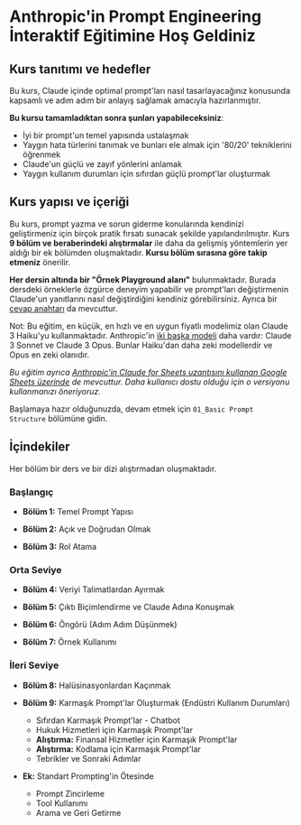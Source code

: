 # Anthropic'in Prompt Engineering İnteraktif Eğitimine Hoş Geldiniz

## Kurs tanıtımı ve hedefler

Bu kurs, Claude içinde optimal prompt'ları nasıl tasarlayacağınız konusunda kapsamlı ve adım adım bir anlayış sağlamak amacıyla hazırlanmıştır.

**Bu kursu tamamladıktan sonra şunları yapabileceksiniz**:
- İyi bir prompt'un temel yapısında ustalaşmak
- Yaygın hata türlerini tanımak ve bunları ele almak için '80/20' tekniklerini öğrenmek
- Claude'un güçlü ve zayıf yönlerini anlamak
- Yaygın kullanım durumları için sıfırdan güçlü prompt'lar oluşturmak

## Kurs yapısı ve içeriği

Bu kurs, prompt yazma ve sorun giderme konularında kendinizi geliştirmeniz için birçok pratik fırsatı sunacak şekilde yapılandırılmıştır. Kurs **9 bölüm ve beraberindeki alıştırmalar** ile daha da gelişmiş yöntemlerin yer aldığı bir ek bölümden oluşmaktadır. **Kursu bölüm sırasına göre takip etmeniz** önerilir.

**Her dersin altında bir "Örnek Playground alanı"** bulunmaktadır. Burada dersdeki örneklerle özgürce deneyim yapabilir ve prompt'ları değiştirmenin Claude'un yanıtlarını nasıl değiştirdiğini kendiniz görebilirsiniz. Ayrıca bir [cevap anahtarı](https://docs.google.com/spreadsheets/d/1jIxjzUWG-6xBVIa2ay6yDpLyeuOh_hR_ZB75a47KX_E/edit?usp=sharing) da mevcuttur.

Not: Bu eğitim, en küçük, en hızlı ve en uygun fiyatlı modelimiz olan Claude 3 Haiku'yu kullanmaktadır. Anthropic'in [iki başka modeli](https://docs.anthropic.com/claude/docs/models-overview) daha vardır: Claude 3 Sonnet ve Claude 3 Opus. Bunlar Haiku'dan daha zeki modellerdir ve Opus en zeki olanıdır.

*Bu eğitim ayrıca [Anthropic'in Claude for Sheets uzantısını kullanan Google Sheets üzerinde](https://docs.google.com/spreadsheets/d/19jzLgRruG9kjUQNKtCg1ZjdD6l6weA6qRXG5zLIAhC8/edit?usp=sharing) de mevcuttur. Daha kullanıcı dostu olduğu için o versiyonu kullanmanızı öneriyoruz.*

Başlamaya hazır olduğunuzda, devam etmek için `01_Basic Prompt Structure` bölümüne gidin.

## İçindekiler

Her bölüm bir ders ve bir dizi alıştırmadan oluşmaktadır.

### Başlangıç
- **Bölüm 1:** Temel Prompt Yapısı

- **Bölüm 2:** Açık ve Doğrudan Olmak

- **Bölüm 3:** Rol Atama

### Orta Seviye
- **Bölüm 4:** Veriyi Talimatlardan Ayırmak

- **Bölüm 5:** Çıktı Biçimlendirme ve Claude Adına Konuşmak

- **Bölüm 6:** Öngörü (Adım Adım Düşünmek)

- **Bölüm 7:** Örnek Kullanımı

### İleri Seviye
- **Bölüm 8:** Halüsinasyonlardan Kaçınmak

- **Bölüm 9:** Karmaşık Prompt'lar Oluşturmak (Endüstri Kullanım Durumları)
  - Sıfırdan Karmaşık Prompt'lar - Chatbot
  - Hukuk Hizmetleri için Karmaşık Prompt'lar
  - **Alıştırma:** Finansal Hizmetler için Karmaşık Prompt'lar
  - **Alıştırma:** Kodlama için Karmaşık Prompt'lar
  - Tebrikler ve Sonraki Adımlar

- **Ek:** Standart Prompting'in Ötesinde
  - Prompt Zincirleme
  - Tool Kullanımı
  - Arama ve Geri Getirme